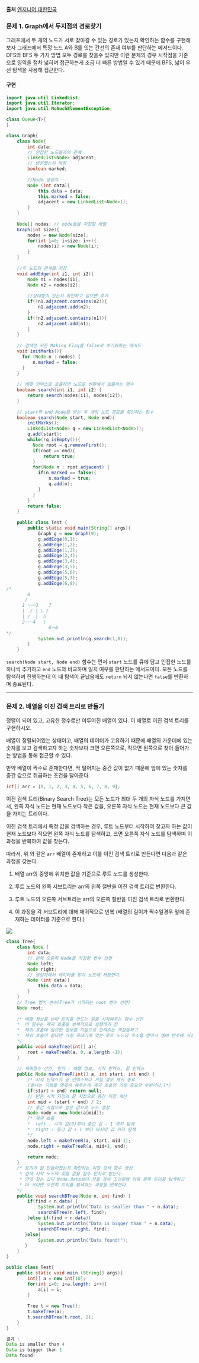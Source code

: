 **출처** [엔지니어 대한민국](https://www.youtube.com/watch?v=9ZZbA2iPjtM&list=PLjSkJdbr_gFY8VgactUs6_Jc9Ke8cPzZP&index=8)

### 문제 1. Graph에서 두지점의 경로찾기

그래프에서 두 개의 노드가 서로 찾아갈 수 있는 경로가 있는지 확인하는 함수를 구현해보자 그래프에서 특정 노드 A와 B를 잇는 간선의 존재 여부를 판단하는 메서드이다. DFS와 BFS 두 가지 방법 모두 경로를 찾을수 있지만 이런 문제의 경우 시작점을 기준으로 영역을 점차 넓히며 접근하는게 조금 더 빠른 방법일 수 있기 때문에 BFS, 넓이 우선 탐색을 사용해 접근한다.

#### 구현
```java
import java.util.LinkedList;
import java.util.Iterator;
import java.util.NoSuchElementException;

class Queue<T>{
}

class Graph{
	class Node{
    	int data;
        // 인접한 노드들과의 관계
        LinkedList<Node> adjacent;
        // 방문했는지 마킹
        boolean marked;
        
        //Node 생성자
        Node (int data){
        	this.data = data;
            this.marked = false;
            adjacent = new LinkedList<Node>();
        }
	}
    
    Node[] nodes; // node들을 저장할 배열
    Graph(int size){
    	nodes = new Node[size];
        for(int i=0; i<size; i++){
        	nodes[i] = new Node(i);
        }
    }
    
    //두 노드의 관계를 저장
    void addEdge(int i1, int i2){
    	Node n1 = nodes[i1];
        Node n2 = nodes[i2];
        
        //상대방이 있는지 확인하고 없으면 추가
        if(!n1.adjacent.contains(n2)){
        	n1.adjacent.add(n2);
        }
        if(!n2.adjacent.contains(n1)){
        	n2.adjacent.add(n1);
        }
    }
    
    // 검색전 모든 Making Flag를 false로 초기화하는 메서드
    void initMarks(){
      for (Node n : nodes) {
          n.marked = false;	
      }
	}
    
    // 배열 인덱스로 호출하면 노드로 변환해서 호출하는 함수
    boolean search(int i1, int i2) {
    	return search(nodes[i1], nodes[i2]);
    }
    
    // start와 end Node를 받는 두 개의 노드 경로를 확인하는 함수
    boolean search(Node start, Node end){
    	initMarks();
        LinkedList<Node> q = new LinkedList<Node>();
        q.add(start);
        while(!q.isEmpty()){
          Node root = q.removeFirst();
          if(root == end){
              return true;
          }
          for(Node n : root.adjacent) {
          	if(n.marked == false){
            	n.marked = true;
                q.add(n);
            }
          }
        }
        return false;
    }
    
    public class Test {
    	public static void main(String[] args){
        	Graph g = new Graph(9);
            g.addEdge(0,1);
            g.addEdge(1,2);
            g.addEdge(1,3);
            g.addEdge(2,4);
            g.addEdge(3,4);
            g.addEdge(3,5);
            g.addEdge(5,6);
            g.addEdge(5,7);
            g.addEdge(6,8);
/*
        0
       /
      1 ㅡㅡ3    7
      |  / | \ /
      | /  |  5
      2ㅡㅡ4   \
                6ㅡ8
*/
			System.out.println(g.search(1,8));
        }
    }
   ```
   
   `search(Node start, Node end)` 함수는 먼저 `start` 노드를 큐에 담고 인접한 노드를 하나씩 추가하고 `end` 노드와 비교하며 일치 여부를 판단하는 메서드이다.
모든 노드를 탐색하며 진행하는데 이 때 탐색이 끝났음에도 `return` 되지 않는다면 `false`를 반환하며 종료된다.

---

### 문제 2. 배열을 이진 검색 트리로 만들기

정렬이 되어 있고, 고유한 정수로만 이루어진 배열이 있다. 이 배열로 이진 검색 트리를 구현하시오.

배열이 정렬되어있는 상태이고, 배열의 데이터가 고유하기 때문에 배열의 가운데에 있는 숫자를 보고 검색하고자 하는 숫자보다 크면 오른쪽으로, 작으면 왼쪽으로 찾아 들어가는 방법을 통해 접근할 수 있다.


만약 배열이 짝수로 존재한다면, 딱 떨어지는 중간 값이 없기 때문에 앞에 있는 숫자를 중간 값으로 취급하는 조건을 달아준다.

```java
int[] arr = {0, 1, 2, 3, 4, 5, 6, 7, 8, 9};
```

이진 검색 트리(Binary Search Tree)는 모든 노드가 최대 두 개의 자식 노드를 가지면서, 왼쪽 자식 노드는 현재 노드보다 작은 값을, 오른쪽 자식 노드는 현재 노드보다 큰 값을 가지는 트리이다.

이진 검색 트리에서 특정 값을 검색하는 경우, 루트 노드부터 시작하여 찾고자 하는 값이 현재 노드보다 작으면 왼쪽 자식 노드를 탐색하고, 크면 오른쪽 자식 노드를 탐색하며 이 과정을 반복하여 값을 찾는다.

따라서, 위 와 같은 `arr` 배열이 존재하고 이를 이진 검색 트리로 만든다면 다음과 같은 과정을 갖는다.

1. 배열 arr의 중앙에 위치한 값을 기준으로 루트 노드를 생성한다.

2. 루트 노드의 왼쪽 서브트리는 arr의 왼쪽 절반을 이진 검색 트리로 변환한다.

3. 루트 노드의 오른쪽 서브트리는 arr의 오른쪽 절반을 이진 검색 트리로 변환한다.

4. 이 과정을 각 서브트리에 대해 재귀적으로 반복
(배열의 길이가 짝수일경우 앞에 존재하는 데이터를 기준으로 한다.)

![](https://velog.velcdn.com/images/ondj/post/05fe73f9-1556-47e8-9e2c-325537be97b5/image.png)

```java
class Tree{
	class Node {
    	int data;
        // 왼쪽 오른쪽 Node를 저장한 변수 선언
        Node left;
        Node right;
        // 생성자에서 데이터를 받아 노드에 저장한다.
        Node (int data){
        	this.data = data;
        }
    } 
    // Tree 멤버 변수(Tree가 시작되는 root 변수 선언)
    Node root;
    
    /* 배열 정보를 받아 트리를 만드는 일을 시작해주는 함수 선언
    *  이 함수는 재귀 호출을 반복적으로 실행하기 전
    *  재귀 호출에 필요한 정보를 처음으로 던져주는 역할을하고
    *  재귀 호출이 끝나면 가장 꼭대기에 있는 루트 노드의 주소를 받아서 멤버 변수에 저장한다.
    */
    public void makeTree(int[] a){
    	root = makeTreeR(a, 0, a.length -1);
    }
    
    // 재귀함수 선언, 인자 : 배열 정보, 시작 인덱스, 끝 인덱스
    public Node makeTreeR(int[] a, int start, int end) {
    	/* 시작 인덱스가 끝 인덱스보다 커질 경우 재귀 종료
        (끝나는 지점을 명확히 해주는게 재귀 호출의 가장 중요한 부분이다.)*/ 
    	if(start > end) return null;
        // 받은 시작 지점과 끝 지점으로 중간 지점 계산
        int mid = (start + end) / 2;
        // 중간 지점으로 받은 값으로 노드 생성
        Node node = new Node(a[mid]);
        /* 재귀 호출
        *  left : 시작 값(0)부터 중간 값 - 1 까지 탐색
        *  right : 중간 값 + 1 부터 마지막 값 까지 탐색
        */
        node.left = makeTreeR(a, start, mid-1);
        node.right = makeTreeR(a, mid+1, end);
        
        return node;
    }
    /* 트리가 잘 만들어졌는지 확인하는 이진 검색 함수 생성
	 * 검색 시작 노드와 찾을 값을 함수 인자로 받는다.
     * 만약 찾는 값이 Node.data보다 작을 경우 조건문에 의해 왼쪽 트리를 탐색하고
     * 더 크다면 오른쪽 트리를 탐색하는 과정을 반복한다.
    */
    public void searchBTree(Node n, int find) {
    	if(find < n.data) {
        	System.out.println("Data is smaller than " + n.data);
            searchBTree(n.left, find);
        }else if(find > n.data){
       		System.out.println("Data is bigger than " + n.data);
            searchBTree(n.right, find);
       }else{
       	    System.out.println("Data found!");
       }
    }
}

public class Test{
	public static void main (String[] args){
    	int[] a = new int[10];
        for(int i=0; i<a.length; i++){
        	a[i] = i;
        }
        
        Tree t = new Tree();
        t.makeTree(a);
        t.searchBTree(t.root, 2);
    }
}

결과 :
Data is smaller than 4
Data is bigger than 1
Data found!
```

